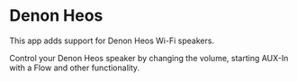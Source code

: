 # Denon Heos

This app adds support for Denon Heos Wi-Fi speakers.

Control your Denon Heos speaker by changing the volume, starting AUX-In with a Flow and other functionality.